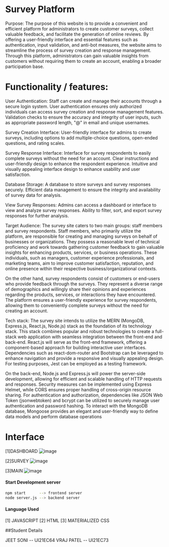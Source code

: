# Survey Platform

Purpose:
  The purpose of this website is to provide a convenient and efficient platform for administrators to create customer surveys,     collect valuable feedback, and facilitate the generation of online reviews. By offering a user-friendly interface and essential   features such as authentication, input validation, and anti-bot measures, the website aims to streamline the process of survey    creation and response management. Through this platform, administrators can gain valuable insights from customers without 
 requiring them to create an account, enabling a broader participation base.

# Functionality / features:

User Authentication:
  Staff can create and manage their accounts through a secure login system.
  User authentication ensures only authorized individuals can access survey creation and response management features.
  Validation checks to ensure the accuracy and integrity of user inputs, such as appropriate password length, "@" in email and 
  unique usernames.

Survey Creation Interface:
  User-friendly interface for admins to create surveys, including options to add multiple-choice questions, open-ended questions,   and rating scales.
  
Survey Response Interface:
  Interface for survey respondents to easily complete surveys without the need for an account.
  Clear instructions and user-friendly design to enhance the respondent experience.
  Intuitive and visually appealing interface design to enhance usability and user satisfaction.

Database Storage:
  A database to store surveys and survey responses securely.
  Efficient data management to ensure the integrity and availability of survey data for analysis.

View Survey Responses:
  Admins can access a dashboard or interface to view and analyze survey responses.
  Ability to filter, sort, and export survey responses for further analysis.

Target Audience:
  The survey site caters to two main groups: staff members and survey respondents. Staff members, who primarily utilize the       
  platform, are responsible for creating and managing surveys on behalf of businesses or organizations. They possess a reasonable 
  level of technical proficiency and work towards gathering customer feedback to gain valuable insights for enhancing products, 
  services, or business operations. These individuals, such as managers, customer experience professionals, and marketing teams, 
  aim to improve customer satisfaction, reputation, and online presence within their respective business/organizational contexts.

  On the other hand, survey respondents consist of customers or end-users who provide feedback through the surveys. They 
  represent a diverse range of demographics and willingly share their opinions and experiences regarding the products, services, 
  or interactions they have encountered. The platform ensures a user-friendly experience for survey respondents, allowing them to 
  conveniently complete surveys without the need for creating an account.

Tech stack:
  The survey site intends to utilize the MERN (MongoDB, Express.js, React.js, Node.js) stack as the foundation of its technology 
  stack. This stack combines popular and robust technologies to create a full-stack web application with seamless integration 
  between the front-end and back-end. React.js will serve as the front-end framework, offering a component-based approach for 
  building interactive user interfaces. Dependencies such as react-dom-router and Bootstrap can be leveraged to enhance 
  navigation and provide a responsive and visually appealing design. For testing purposes, Jest can be employed as a testing 
  framework.

  On the back-end, Node.js and Express.js will power the server-side development, allowing for efficient and scalable handling of 
  HTTP requests and responses. Security measures can be implemented using Express Helmet, while CORS ensures proper handling of 
  cross-origin resource sharing. For authentication and authorization, dependencies like JSON Web Token (jsonwebtoken) and bcrypt 
  can be utilized to securely manage user authentication and password hashing. To interact with the MongoDB database, Mongoose 
  provides an elegant and user-friendly way to define data models and perform database operations

# Interface

[1]DASHBOARD
![image](https://github.com/VRAJPATEL81/SURVEy_platform/assets/121683448/68586946-f250-4413-bb5b-7fddcd5edb19)

[2]SURVEY 
![image](https://github.com/VRAJPATEL81/SURVEy_platform/assets/121683448/e38b4ac8-a1fa-4309-8298-32b1bdef9f39)

[3]MAIN
![image](https://github.com/VRAJPATEL81/SURVEy_platform/assets/121683448/3c728fb3-561d-4178-94e4-59c33271febe)


#### Start Development server

```bash
npm start      --> frontend server
node server.js --> backend server
```

#### Language Used

[1] JAVASCRIPT
[2] HTML
[3] MATERIALIZED CSS

##Student Details

JEET SONI  -- UI21EC64
VRAJ PATEL -- UI21EC73

